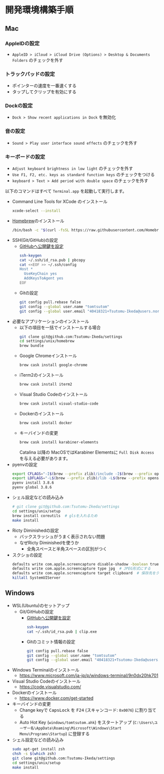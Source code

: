 # 開発環境構築手順

## Mac

### AppleIDの設定
- `AppleID > iCloud > iCloud Drive (Options) > Desktop & Documents Folders` のチェックを外す

### トラックパッドの設定
- ポインターの速度を一番速くする
- タップしてクリップを有効にする

### Dockの設定
- `Dock > Show recent applications in Dock` を無効化

### 音の設定
- `Sound > Play user interface sound effects` のチェックを外す

### キーボードの設定
- `Adjust keyboard brightness in low light` のチェックを外す
- `Use F1, F2, etc. keys as standard function keys` のチェックをつける
- `keyboard > Text > Add period with double space` のチェックを外す

以下のコマンドはすべて `Terminal.app` を起動して実行します。

- Command Line Tools for XCode のインストール
  ```bash
  xcode-select --install
  ```
- [Homebrew](https://brew.sh/)のインストール
  ```bash
  /bin/bash -c "$(curl -fsSL https://raw.githubusercontent.com/Homebrew/install/master/install.sh)"
  ```
- SSH(Git/GitHub)の設定
  - [GitHubへ公開鍵を設定](https://github.com/settings/keys)
    ```bash
    ssh-keygen
    cat ~/.ssh/id_rsa.pub | pbcopy
    cat <<EOF >> ~/.ssh/config
    Host *
      UseKeyChain yes
      AddKeysToAgent yes
    EOF
    ```
  - Gitの設定
    ```bash
    git config pull.rebase false
    git config --global user.name "tomtsutom"
    git config --global user.email "40418321+Tsutomu-Ikeda@users.noreply.github.com"
    ```
- 必要なアプリケーションのインストール
  - 以下の項目を一括でインストールする場合
    ```bash
    git clone git@github.com:Tsutomu-Ikeda/settings
    cd settings/unix/homebrew
    brew bundle
    ```
  - Google Chromeインストール
    ```bash
    brew cask install google-chrome
    ```
  - iTerm2のインストール
    ```bash
    brew cask install iterm2
    ```
  - Visual Studio Codeのインストール
    ```bash
    brew cask install visual-studio-code
    ```
  - Dockerのインストール
    ```bash
    brew cask install docker
    ```
  - キーバインドの変更
    ```bash
    brew cask install karabiner-elements
    ```
    Catalina 以降の MacOSではKarabiner Elementsに `Full Disk Access` を与える必要があります。
- pyenvの設定
  ```bash
  export CFLAGS="-I$(brew --prefix zlib)/include -I$(brew --prefix openssl)/include -I$(xcrun --show-sdk-path)/usr/include"
  export LDFLAGS="-L$(brew --prefix zlib)/lib -L$(brew --prefix openssl)/lib"
  pyenv install 3.8.6
  pyenv global 3.8.6
  ```
- シェル設定などの読み込み
  ```bash
  # git clone git@github.com:Tsutomu-Ikeda/settings
  cd settings/unix/setup
  brew install coreutils  # glsを入れるため
  make install
  ```
- Ricty Diminishedの設定
  - バックスラッシュがうまく表示されない問題
  - なぜRicty Diminishedを使うか
    - 全角スペースと半角スペースの区別がつく
- スクショの設定
  ```bash
  defaults write com.apple.screencapture disable-shadow -boolean true  # ウィンドウを撮影したときの余白を削除
  defaults write com.apple.screencapture type jpg  # JPEG形式にする
  defaults write com.apple.screencapture target clipboard  # 保存先をクリップボードにする
  killall SystemUIServer
  ```

## Windows
- WSL(Ubuntu)のセットアップ
  - Git/GitHubの設定
    - [GitHubへ公開鍵を設定](https://github.com/settings/keys)
      ```bash
      ssh-keygen
      cat ~/.ssh/id_rsa.pub | clip.exe
      ```
    - Gitのコミット情報の設定
      ```bash
      git config pull.rebase false
      git config --global user.name "tomtsutom"
      git config --global user.email "40418321+Tsutomu-Ikeda@users.noreply.github.com"
      ```
- Windows Terminalのインストール
  - https://www.microsoft.com/ja-jp/p/windows-terminal/9n0dx20hk701
- Visual Studio Codeのインストール
  - https://code.visualstudio.com/
- Dockerのインストール
  - https://www.docker.com/get-started
- キーバインドの変更
  - Change keyで <kbd>CapsLock</kbd> を <kbd>F24</kbd> (スキャンコード: `0x0076`) に割り当てる
  - Auto Hot Key (`windows/tomtsutom.ahk`) をスタートアップ (`C:\Users\ユーザー名\AppData\Roaming\Microsoft\Windows\Start Menu\Programs\Startup`) に登録する
- シェル設定などの読み込み
  ```bash
  sudo apt-get install zsh
  chsh -s $(which zsh)
  git clone git@github.com:Tsutomu-Ikeda/settings
  cd settings/unix/setup
  make install
  ```
